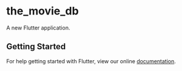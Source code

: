# the_movie_db

A new Flutter application.

## Getting Started

For help getting started with Flutter, view our online
[documentation](https://flutter.io/).
